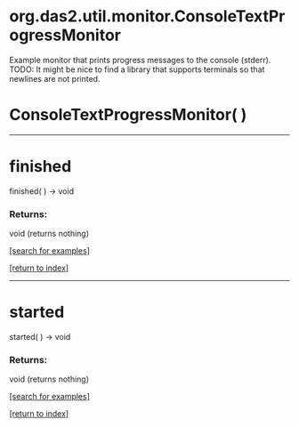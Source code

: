 # org.das2.util.monitor.ConsoleTextProgressMonitor

Example monitor that prints progress messages to the console (stderr).
 TODO: It might be nice to find a library that supports terminals so that newlines
 are not printed.

# ConsoleTextProgressMonitor( )


***
<a name="finished"></a>
# finished
finished(  ) &rarr; void



### Returns:
void (returns nothing)


<a href="https://github.com/autoplot/dev/search?q=finished&unscoped_q=finished">[search for examples]</a>

<a href="https://github.com/autoplot/documentation/blob/master/javadoc/index-all.md">[return to index]</a>

***
<a name="started"></a>
# started
started(  ) &rarr; void



### Returns:
void (returns nothing)


<a href="https://github.com/autoplot/dev/search?q=started&unscoped_q=started">[search for examples]</a>

<a href="https://github.com/autoplot/documentation/blob/master/javadoc/index-all.md">[return to index]</a>

